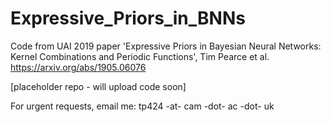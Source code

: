 # Expressive_Priors_in_BNNs
Code from UAI 2019 paper 'Expressive Priors in Bayesian Neural Networks: Kernel Combinations and Periodic Functions', Tim Pearce et al.
https://arxiv.org/abs/1905.06076

[placeholder repo - will upload code soon]

For urgent requests, email me: tp424 -at- cam -dot- ac -dot- uk
